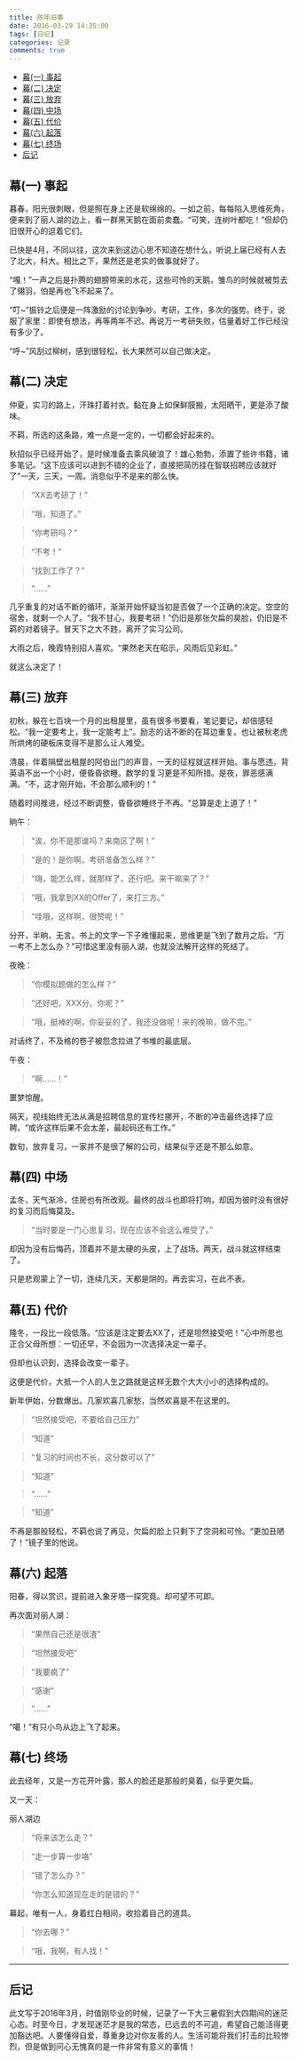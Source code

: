 ```yaml
---
title: 陈年旧事
date: 2016-03-29 14:35:00
tags: [日记]
categories: 记录
comments: true
---
```


- [幕(一) 事起](#%e5%b9%95%e4%b8%80-%e4%ba%8b%e8%b5%b7)
- [幕(二) 决定](#%e5%b9%95%e4%ba%8c-%e5%86%b3%e5%ae%9a)
- [幕(三) 放弃](#%e5%b9%95%e4%b8%89-%e6%94%be%e5%bc%83)
- [幕(四) 中场](#%e5%b9%95%e5%9b%9b-%e4%b8%ad%e5%9c%ba)
- [幕(五) 代价](#%e5%b9%95%e4%ba%94-%e4%bb%a3%e4%bb%b7)
- [幕(六) 起落](#%e5%b9%95%e5%85%ad-%e8%b5%b7%e8%90%bd)
- [幕(七) 终场](#%e5%b9%95%e4%b8%83-%e7%bb%88%e5%9c%ba)
- [后记](#%e5%90%8e%e8%ae%b0)

## 幕(一) 事起

暮春，阳光很刺眼，但是照在身上还是软绵绵的。一如之前，每每陷入思维死角，便来到了丽人湖的边上，看一群黑天鹅在面前卖蠢。“可笑，连树叶都吃！”但却仍旧很开心的逗着它们。

已快是4月，不同以往，这次来到这边心思不知道在想什么，听说上届已经有人去了北大，科大。相比之下，果然还是老实的做事就好了。

“嘎！”一声之后是扑腾的翅膀带来的水花，这些可怜的天鹅，雏鸟的时候就被剪去了翎羽，怕是再也飞不起来了。

“叮~”振铃之后便是一阵激励的讨论到争吵。考研，工作，多次的强势。终于，说服了家里：即使有想法，再等两年不迟。再说万一考研失败，估量着好工作已经没有多少了。

“呼~”风刮过柳树，感到很轻松，长大果然可以自己做决定。

## 幕(二) 决定
仲夏，实习的路上，汗珠打着衬衣。黏在身上如保鲜膜搬，太阳晒干，更是添了酸味。

不羁，所选的这条路，难一点是一定的，一切都会好起来的。

秋招似乎已经开始了，是时候准备去乘风破浪了！雄心勃勃，添置了些许书籍，诸多笔记。“这下应该可以进到不错的企业了，直接把简历挂在智联招聘应该就好了”一天，三天，一周。消息似乎不是来的那么快。

>  “XX去考研了！”

> “哦，知道了。”

> “你考研吗？”

> “不考！”

> “找到工作了？”

> “……”

几乎重复的对话不断的循环，渐渐开始怀疑当初是否做了一个正确的决定。空空的宿舍，就剩一个人了。“我不甘心，我要考研！”仍旧是那张欠扁的臭脸，仍旧是不羁的对着镜子。冒天下之大不韪，离开了实习公司。

大雨之后，晚霞特别招人喜欢。“果然老天在昭示，风雨后见彩虹。”

就这么决定了！

## 幕(三) 放弃
初秋，躲在七百块一个月的出租屋里，虽有很多书要看，笔记要记，却倍感轻松。“我一定要考上，我一定能考上”。励志的话不断的在耳边重复。也让被秋老虎所烘烤的硬板床变得不是那么让人难受。

清晨，伴着隔壁出租屋的阿伯出门的声音，一天的征程就这样开始。事与愿违，背英语不出一个小时，便昏昏欲睡。数学的复习更是不知所措。是夜，罪恶感满满。“不，这才刚开始，不会那么顺利的！”

随着时间推进，经过不断调整，昏昏欲睡终于不再。“总算是走上道了！”

晌午：

> “诶，你不是那谁吗？来南区了啊！”

> “是的！是你啊，考研准备怎么样？”

> “嗨，能怎么样，就那样了，还行吧。来干嘛来了？”

> “哦，我拿到XX的Offer了，来打三方。”

> “哇哦，这样啊，很赞呢！”

分开，半晌，无言。书上的文字一下子难懂起来，思维更是飞到了数月之后。“万一考不上怎么办？”可惜这里没有丽人湖，也就没法解开这样的死结了。

夜晚：

> “你模拟题做的怎么样？”

> “还好吧，XXX分。你呢？”

> “哦，挺棒的啊，你妥妥的了，我还没做呢！来的晚嘛，做不完。”

对话终了，不及格的卷子被怨念拉进了书堆的最底层。

午夜：

> “啊……！”

噩梦惊醒。

隔天，视线始终无法从满是招聘信息的宣传栏挪开，不断的冲击最终选择了应聘。“或许这样后果不会太差，最起码还有工作。”

数旬，放弃复习，一家并不是很了解的公司，结果似乎还是不那么如意。

## 幕(四) 中场
孟冬，天气渐冷，住房也有所改观。最终的战斗也即将打响，却因为彼时没有很好的复习而后悔莫及。

> “当时要是一门心思复习，现在应该不会这么难受了。”

却因为没有后悔药，顶着并不是太硬的头皮，上了战场。两天，战斗就这样结束了。


只是悲观蒙上了一切，连续几天，天都是阴的。再去实习，在此不表。

## 幕(五) 代价
隆冬，一段比一段低落。“应该是注定要去XX了，还是坦然接受吧！”心中所思也正合父母所想：一切还早，不会因为一次选择决定一辈子。

但却也认识到，选择会改变一辈子。

这便是代价，大抵一个人的人生之路就是这样无数个大大小小的选择构成的。

新年伊始，分数爆出。几家欢喜几家愁，当然欢喜是不在这里的。

> “坦然接受吧，不要给自己压力”

> “知道”

> “复习的时间也不长，这分数可以了”

> “知道”

> “……”

> “知道”

不再是那般轻松，不羁也说了再见，欠扁的脸上只剩下了空洞和可怜。“更加丑陋了！”镜子里的他说。

## 幕(六) 起落
阳春，得以赏识，提前进入象牙塔一探究竟。却可望不可即。

再次面对丽人湖：

> “果然自己还是很渣”

> “坦然接受吧”

> “我要疯了”

> “感谢”

> “……”

“噶！”有只小鸟从边上飞了起来。

## 幕(七) 终场

此去经年，又是一方花开叶露，那人的脸还是那般的臭着，似乎更欠扁。

又一天：

丽人湖边

> “将来该怎么走？”

> “走一步算一步咯”

> “错了怎么办？”

> “你怎么知道现在走的是错的？”

幕起，唯有一人，身着红白相间，收拾着自己的道具。

> “你去哪？”

> “哦，我啊，有人找！”

---
## 后记

此文写于2016年3月，时值刚毕业的时候，记录了一下大三暑假到大四期间的迷茫心态。时至今日，才发现迷茫才是我的常态，已远去的不可追，希望自己能活得更加豁达吧。人要懂得自爱，尊重身边对你友善的人。生活可能将我们打击的比较惨烈，但是做到问心无愧真的是一件非常有意义的事情！